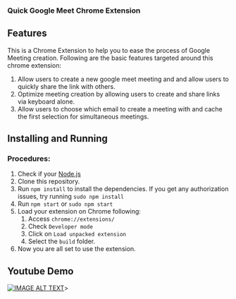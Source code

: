 ### Quick Google Meet Chrome Extension


## Features

This is a Chrome Extension to help you to ease the process of Google Meeting creation.
Following are the basic features targeted  around this chrome extension:

1. Allow users to create a new google meet meeting and and allow users to quickly share the link with others.
2. Optimize meeting creation by allowing users to create and share links via keyboard alone.
3. Allow users to choose which email to create a meeting with and cache the first selection for simultaneous meetings.

## Installing and Running

### Procedures:

1. Check if your [Node.js](https://nodejs.org/) 
2. Clone this repository.
3. Run `npm install` to install the dependencies. If you get any authorization issues, try running `sudo npm install`
4. Run `npm start` or `sudo npm start`
5. Load your extension on Chrome following:
   1. Access `chrome://extensions/`
   2. Check `Developer mode`
   3. Click on `Load unpacked extension`
   4. Select the `build` folder.
6. Now you are all set to use the extension.

## Youtube Demo
[![IMAGE ALT TEXT](https://github.com/MonuKumar1/Gmeet-extension/blob/master/src/assets/img/Screenshot%20(86).pngg)](https://www.youtube.com/watch?v=SLKyOw8InHI "G-Meet Chrome Extension")>














